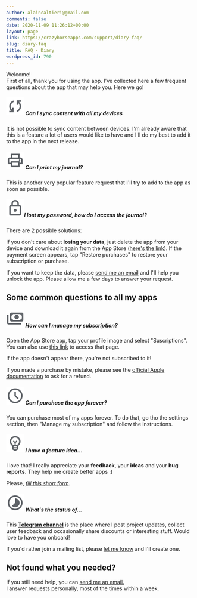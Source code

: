 ```yaml
---
author: alaincaltieri@gmail.com
comments: false
date: 2020-11-09 11:26:12+00:00
layout: page
link: https://crazyhorseapps.com/support/diary-faq/
slug: diary-faq
title: FAQ - Diary
wordpress_id: 790
---
```


Welcome!  
First of all, thank you for using the app. I've collected here a few frequent questions about the app that may help you. Here we go!

##### ![fa-crown](/images/fa-icons/sync.svg) Can I sync content with all my devices

It is not possible to sync content between devices. I'm already aware that this is a feature a lot of users would like to have and I'll do my best to add it to the app in the next release.


##### ![fa-crown](/images/fa-icons/print.svg) Can I print my journal?

This is another very popular feature request that I'll try to add to the app as soon as possible.


##### ![fa-crown](/images/fa-icons/lock.svg)I lost my password, how do I access the journal?

There are 2 possible solutions:

If you don't care about **losing your data**, just delete the app from your device and download it again from the App Store ([here's the link](https://apps.apple.com/us/app/keynote/id1447344390)). If the payment screen appears, tap "Restore purchases" to restore your subscription or purchase.

If you want to keep the data, please [send me an email](mailto:help.chapps@gmail.com) and I'll help you unlock the app. Please allow me a few days to answer your request.

## Some common questions to all my apps

##### ![fa-crown](/images/fa-icons/money.svg) How can I manage my subscription?

Open the App Store app, tap your profile image and select "Suscriptions". You can also use [this link](https://apps.apple.com/account/subscriptions) to access that page.

If the app doesn't appear there, you're not subscribed to it!

If you made a purchase by mistake, please see the [official Apple documentation](https://support.apple.com/en-us/HT202039#subscriptions) to ask for a refund.

##### ![fa-crown](/images/fa-icons/clock.svg) Can I purchase the app forever?

You can purchase most of my apps forever. To do that, go tho the settings section, then "Manage my subscription" and follow the instructions.


##### ![fa-crown](/images/fa-icons/lightbulb.svg) I have a feature idea...

I love that! I really appreciate your **feedback**, your **ideas** and your **bug reports**. They help me create better apps :)

Please, _[fill this short form](https://forms.gle/U5a9922HSXcKfbq89)_.

##### ![fa-crown](/images/fa-icons/timelapse.svg) What's the status of...

This [**Telegram channel**](https://t.me/crazyhorseapps) is the place where I post project updates, collect user feedback and occasionally share discounts or interesting stuff. Would love to have you onboard!

If you'd rather join a mailing list, please [let me know](mailto:help.chapps@gmail.com) and I'll create one.

## Not found what you needed?

If you still need help, you can [send me an email.](mailto:help.chapps@gmail.com)  
I answer requests personally, most of the times within a week.
